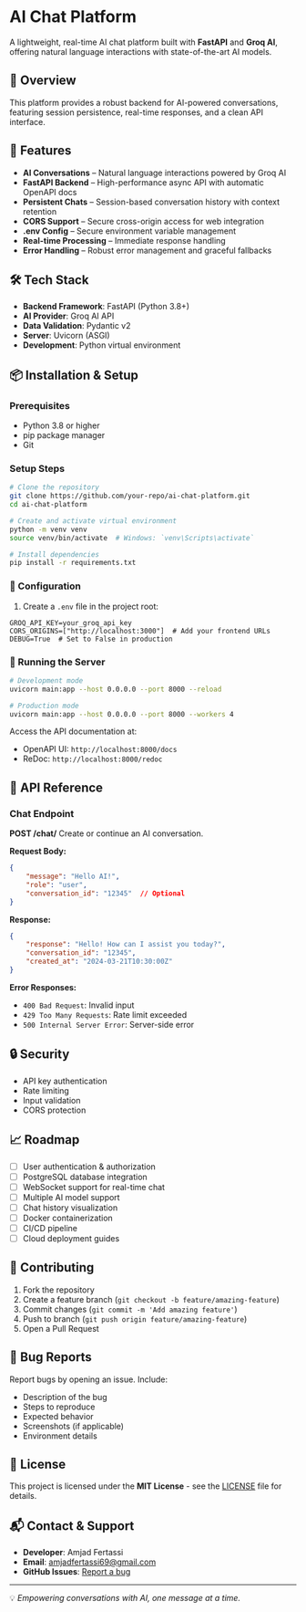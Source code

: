 # AI Chat Platform

A lightweight, real-time AI chat platform built with **FastAPI** and **Groq AI**, offering natural language interactions with state-of-the-art AI models.

## 🎯 Overview
This platform provides a robust backend for AI-powered conversations, featuring session persistence, real-time responses, and a clean API interface.

## 🚀 Features
- **AI Conversations** – Natural language interactions powered by Groq AI
- **FastAPI Backend** – High-performance async API with automatic OpenAPI docs
- **Persistent Chats** – Session-based conversation history with context retention
- **CORS Support** – Secure cross-origin access for web integration
- **.env Config** – Secure environment variable management
- **Real-time Processing** – Immediate response handling
- **Error Handling** – Robust error management and graceful fallbacks

## 🛠️ Tech Stack
- **Backend Framework**: FastAPI (Python 3.8+)
- **AI Provider**: Groq AI API
- **Data Validation**: Pydantic v2
- **Server**: Uvicorn (ASGI)
- **Development**: Python virtual environment

## 📦 Installation & Setup

### Prerequisites
- Python 3.8 or higher
- pip package manager
- Git

### Setup Steps
```bash
# Clone the repository
git clone https://github.com/your-repo/ai-chat-platform.git
cd ai-chat-platform

# Create and activate virtual environment
python -m venv venv
source venv/bin/activate  # Windows: `venv\Scripts\activate`

# Install dependencies
pip install -r requirements.txt
```

### 🔧 Configuration
1. Create a `.env` file in the project root:
```env
GROQ_API_KEY=your_groq_api_key
CORS_ORIGINS=["http://localhost:3000"]  # Add your frontend URLs
DEBUG=True  # Set to False in production
```

### 🚀 Running the Server
```bash
# Development mode
uvicorn main:app --host 0.0.0.0 --port 8000 --reload

# Production mode
uvicorn main:app --host 0.0.0.0 --port 8000 --workers 4
```

Access the API documentation at:
- OpenAPI UI: `http://localhost:8000/docs`
- ReDoc: `http://localhost:8000/redoc`

## 🔌 API Reference

### Chat Endpoint
**POST /chat/**
Create or continue an AI conversation.

**Request Body:**
```json
{
    "message": "Hello AI!",
    "role": "user",
    "conversation_id": "12345"  // Optional
}
```

**Response:**
```json
{
    "response": "Hello! How can I assist you today?",
    "conversation_id": "12345",
    "created_at": "2024-03-21T10:30:00Z"
}
```

**Error Responses:**
- `400 Bad Request`: Invalid input
- `429 Too Many Requests`: Rate limit exceeded
- `500 Internal Server Error`: Server-side error

## 🔒 Security
- API key authentication
- Rate limiting
- Input validation
- CORS protection

## 📈 Roadmap
- [ ] User authentication & authorization
- [ ] PostgreSQL database integration
- [ ] WebSocket support for real-time chat
- [ ] Multiple AI model support
- [ ] Chat history visualization
- [ ] Docker containerization
- [ ] CI/CD pipeline
- [ ] Cloud deployment guides

## 🤝 Contributing
1. Fork the repository
2. Create a feature branch (`git checkout -b feature/amazing-feature`)
3. Commit changes (`git commit -m 'Add amazing feature'`)
4. Push to branch (`git push origin feature/amazing-feature`)
5. Open a Pull Request

## 🐛 Bug Reports
Report bugs by opening an issue. Include:
- Description of the bug
- Steps to reproduce
- Expected behavior
- Screenshots (if applicable)
- Environment details

## 📄 License
This project is licensed under the **MIT License** - see the [LICENSE](LICENSE) file for details.

## 📬 Contact & Support
- **Developer**: Amjad Fertassi
- **Email**: amjadfertassi69@gmail.com
- **GitHub Issues**: [Report a bug](https://github.com/your-repo/ai-chat-platform/issues)

---
💡 *Empowering conversations with AI, one message at a time.*